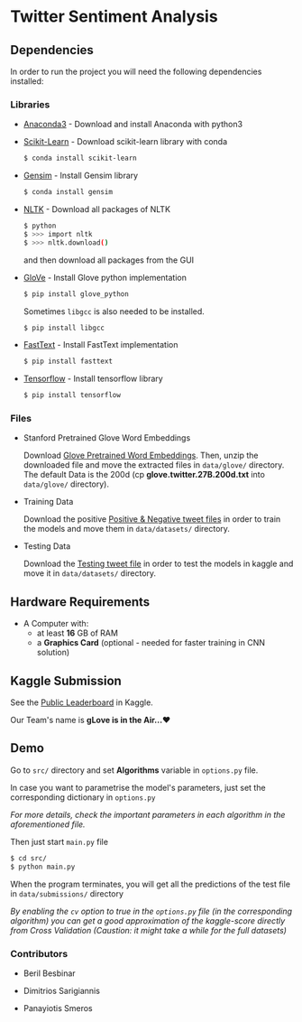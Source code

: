 # Twitter Sentiment Analysis

## Dependencies

In order to run the project you will need the following dependencies installed:

### Libraries

* [Anaconda3] - Download and install Anaconda with python3
* [Scikit-Learn] - Download scikit-learn library with conda

    ```sh
    $ conda install scikit-learn
    ```

* [Gensim] - Install Gensim library 

    ```sh
    $ conda install gensim
    ```
    
* [NLTK] - Download all packages of NLTK

    ```sh
    $ python
    $ >>> import nltk
    $ >>> nltk.download()
    ```

    and then download all packages from the GUI

* [GloVe] - Install Glove python implementation

    ```sh
    $ pip install glove_python
    ```
    
    Sometimes `libgcc` is also needed to be installed.
    ```sh
    $ pip install libgcc
    ```

* [FastText] - Install FastText implementation

    ```sh
    $ pip install fasttext
    ```
* [Tensorflow] - Install tensorflow library

    ```sh
    $ pip install tensorflow
    ```

### Files
* Stanford Pretrained Glove Word Embeddings

    Download [Glove Pretrained Word Embeddings](http://nlp.stanford.edu/data/glove.twitter.27B.zip).
    Then, unzip the downloaded file and move the extracted files in `data/glove/` directory.
    The default Data is the 200d (cp **glove.twitter.27B.200d.txt** into `data/glove/` directory).

* Training Data

    Download the positive [Positive & Negative tweet files](https://inclass.kaggle.com/c/epfml-text/download/twitter-datasets.zip) in order to train the models
    and move them in `data/datasets/` directory.

* Testing Data

    Download the [Testing tweet file](https://inclass.kaggle.com/c/epfml-text/download/test_data.txt) in order to test the models in kaggle
    and move it in `data/datasets/` directory.


## Hardware Requirements

- A Computer with:
    - at least **16** GB of RAM
    - a **Graphics Card** (optional - needed for faster training in CNN solution)

## Kaggle Submission

See the [Public Leaderboard](https://inclass.kaggle.com/c/epfml-text/leaderboard) in Kaggle.

Our Team's name is **gLove is in the Air...**:heart:

## Demo

Go to `src/` directory and set **Algorithms** variable in `options.py` file.

In case you want to parametrise the model's parameters, just set the corresponding
dictionary in `options.py`

*For more details, check the important parameters in each algorithm in the aforementioned file.*

Then just start `main.py` file

```sh
$ cd src/
$ python main.py
```

When the program terminates, you will get all the predictions of the test file
in `data/submissions/` directory

*By enabling the `cv` option to true in the `options.py` file (in the corresponding algorithm) you can get
a good approximation of the kaggle-score directly from Cross Validation (Caustion: it might take a while for the full datasets)*
    
### Contributors

- Beril Besbinar
- Dimitrios Sarigiannis
- Panayiotis Smeros


   [Anaconda3]: <https://www.continuum.io/downloads>
   [Scikit-Learn]: <http://scikit-learn.org/stable/install.html>
   [Gensim]: <https://radimrehurek.com/gensim/>
   [NLTK]: <http://www.nltk.org/>
   [GloVe]: <https://github.com/maciejkula/glove-python>
   [FastText]: <https://pypi.python.org/pypi/fasttext>
   [Tensorflow]: <https://www.tensorflow.org/get_started/os_setup>
   
